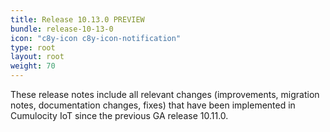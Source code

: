 ```yaml
---
title: Release 10.13.0 PREVIEW
bundle: release-10-13-0
icon: "c8y-icon c8y-icon-notification"
type: root
layout: root
weight: 70
---
```


These release notes include all relevant changes (improvements, migration notes, documentation changes, fixes) that have been implemented in Cumulocity IoT since the previous GA release 10.11.0.

